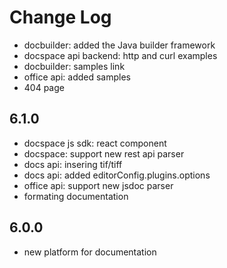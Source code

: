 # Change Log

- docbuilder: added the Java builder framework
- docspace api backend: http and curl examples
- docbuilder: samples link
- office api: added samples
- 404 page

## 6.1.0
- docspace js sdk: react component
- docspace: support new rest api parser
- docs api: insering tif/tiff
- docs api: added editorConfig.plugins.options
- office api: support new jsdoc parser
- formating documentation

## 6.0.0
- new platform for documentation
